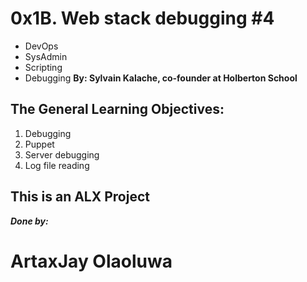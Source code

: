 # 0x1B. Web stack debugging #4
- DevOps
- SysAdmin
- Scripting
- Debugging
**By: Sylvain Kalache, co-founder at Holberton School**

## The General Learning Objectives:
1. Debugging
2. Puppet
3. Server debugging
4. Log file reading

## This is an ALX Project
**_Done by:_**
# ArtaxJay Olaoluwa
